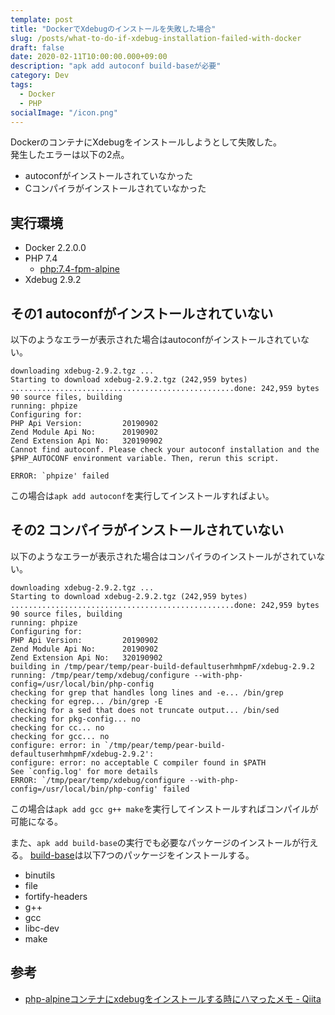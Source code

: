 ```yaml
---
template: post
title: "DockerでXdebugのインストールを失敗した場合"
slug: /posts/what-to-do-if-xdebug-installation-failed-with-docker
draft: false
date: 2020-02-11T10:00:00.000+09:00
description: "apk add autoconf build-baseが必要"
category: Dev
tags:
  - Docker
  - PHP
socialImage: "/icon.png"
---
```

DockerのコンテナにXdebugをインストールしようとして失敗した。<br>
発生したエラーは以下の2点。

* autoconfがインストールされていなかった
* Cコンパイラがインストールされていなかった

## 実行環境

* Docker 2.2.0.0
* PHP 7.4
  * [php:7.4-fpm-alpine](https://hub.docker.com/_/php)
* Xdebug 2.9.2

## その1 autoconfがインストールされていない

以下のようなエラーが表示された場合はautoconfがインストールされていない。

```
downloading xdebug-2.9.2.tgz ...
Starting to download xdebug-2.9.2.tgz (242,959 bytes)
..................................................done: 242,959 bytes
90 source files, building
running: phpize
Configuring for:
PHP Api Version:         20190902
Zend Module Api No:      20190902
Zend Extension Api No:   320190902
Cannot find autoconf. Please check your autoconf installation and the
$PHP_AUTOCONF environment variable. Then, rerun this script.

ERROR: `phpize' failed
```

この場合は`apk add autoconf`を実行してインストールすればよい。

## その2 コンパイラがインストールされていない

以下のようなエラーが表示された場合はコンパイラのインストールがされていない。

```
downloading xdebug-2.9.2.tgz ...
Starting to download xdebug-2.9.2.tgz (242,959 bytes)
..................................................done: 242,959 bytes
90 source files, building
running: phpize
Configuring for:
PHP Api Version:         20190902
Zend Module Api No:      20190902
Zend Extension Api No:   320190902
building in /tmp/pear/temp/pear-build-defaultuserhmhpmF/xdebug-2.9.2
running: /tmp/pear/temp/xdebug/configure --with-php-config=/usr/local/bin/php-config
checking for grep that handles long lines and -e... /bin/grep
checking for egrep... /bin/grep -E
checking for a sed that does not truncate output... /bin/sed
checking for pkg-config... no
checking for cc... no
checking for gcc... no
configure: error: in `/tmp/pear/temp/pear-build-defaultuserhmhpmF/xdebug-2.9.2':
configure: error: no acceptable C compiler found in $PATH
See `config.log' for more details
ERROR: `/tmp/pear/temp/xdebug/configure --with-php-config=/usr/local/bin/php-config' failed
```

この場合は`apk add gcc g++ make`を実行してインストールすればコンパイルが可能になる。

また、`apk add build-base`の実行でも必要なパッケージのインストールが行える。
[build-base](https://pkgs.alpinelinux.org/package/edge/main/x86_64/build-base)は以下7つのパッケージをインストールする。

* binutils
* file
* fortify-headers
* g++
* gcc
* libc-dev
* make

## 参考

* [php-alpineコンテナにxdebugをインストールする時にハマったメモ - Qiita](https://qiita.com/ucan-lab/items/fbf021bf69896538e515)